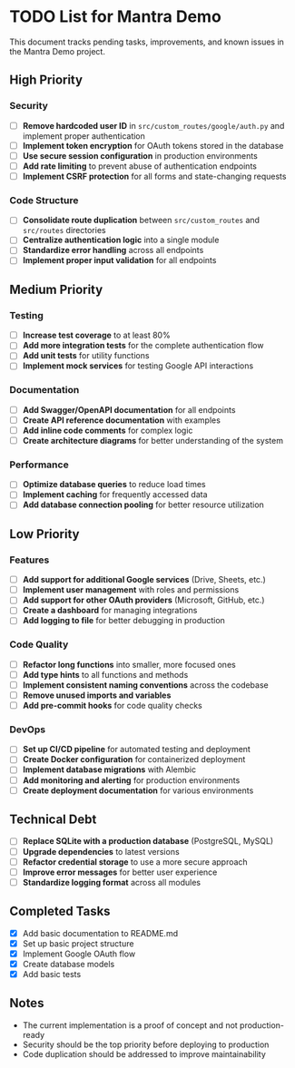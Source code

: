 # TODO List for Mantra Demo

This document tracks pending tasks, improvements, and known issues in the Mantra Demo project.

## High Priority

### Security

- [ ] **Remove hardcoded user ID** in `src/custom_routes/google/auth.py` and implement proper authentication
- [ ] **Implement token encryption** for OAuth tokens stored in the database
- [ ] **Use secure session configuration** in production environments
- [ ] **Add rate limiting** to prevent abuse of authentication endpoints
- [ ] **Implement CSRF protection** for all forms and state-changing requests

### Code Structure

- [ ] **Consolidate route duplication** between `src/custom_routes` and `src/routes` directories
- [ ] **Centralize authentication logic** into a single module
- [ ] **Standardize error handling** across all endpoints
- [ ] **Implement proper input validation** for all endpoints

## Medium Priority

### Testing

- [ ] **Increase test coverage** to at least 80%
- [ ] **Add more integration tests** for the complete authentication flow
- [ ] **Add unit tests** for utility functions
- [ ] **Implement mock services** for testing Google API interactions

### Documentation

- [ ] **Add Swagger/OpenAPI documentation** for all endpoints
- [ ] **Create API reference documentation** with examples
- [ ] **Add inline code comments** for complex logic
- [ ] **Create architecture diagrams** for better understanding of the system

### Performance

- [ ] **Optimize database queries** to reduce load times
- [ ] **Implement caching** for frequently accessed data
- [ ] **Add database connection pooling** for better resource utilization

## Low Priority

### Features

- [ ] **Add support for additional Google services** (Drive, Sheets, etc.)
- [ ] **Implement user management** with roles and permissions
- [ ] **Add support for other OAuth providers** (Microsoft, GitHub, etc.)
- [ ] **Create a dashboard** for managing integrations
- [ ] **Add logging to file** for better debugging in production

### Code Quality

- [ ] **Refactor long functions** into smaller, more focused ones
- [ ] **Add type hints** to all functions and methods
- [ ] **Implement consistent naming conventions** across the codebase
- [ ] **Remove unused imports and variables**
- [ ] **Add pre-commit hooks** for code quality checks

### DevOps

- [ ] **Set up CI/CD pipeline** for automated testing and deployment
- [ ] **Create Docker configuration** for containerized deployment
- [ ] **Implement database migrations** with Alembic
- [ ] **Add monitoring and alerting** for production environments
- [ ] **Create deployment documentation** for various environments

## Technical Debt

- [ ] **Replace SQLite with a production database** (PostgreSQL, MySQL)
- [ ] **Upgrade dependencies** to latest versions
- [ ] **Refactor credential storage** to use a more secure approach
- [ ] **Improve error messages** for better user experience
- [ ] **Standardize logging format** across all modules

## Completed Tasks

- [x] Add basic documentation to README.md
- [x] Set up basic project structure
- [x] Implement Google OAuth flow
- [x] Create database models
- [x] Add basic tests

## Notes

- The current implementation is a proof of concept and not production-ready
- Security should be the top priority before deploying to production
- Code duplication should be addressed to improve maintainability
